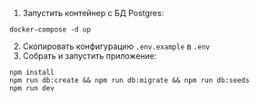 1) Запустить контейнер c БД Postgres:
```shell
docker-compose -d up
```
2) Скопировать конфигурацию `.env.example` в `.env`
3) Собрать и запустить приложение:
```shell
npm install
npm run db:create && npm run db:migrate && npm run db:seeds
npm run dev
```